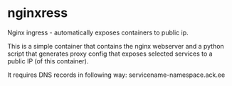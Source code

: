 # nginxress
Nginx ingress - automatically exposes containers to public ip.

This is a simple container that contains the nginx webserver and a python script that generates proxy config that exposes selected services to a public IP (of this container).

It requires DNS records in following way: servicename-namespace.ack.ee
